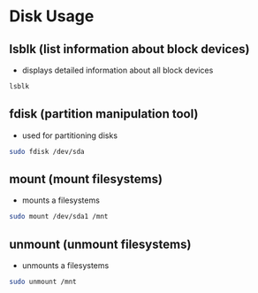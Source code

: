 # Disk Usage

## lsblk (list information about block devices)

- displays detailed information about all block devices

```bash
lsblk
```

## fdisk (partition manipulation tool)

- used for partitioning disks

```bash
sudo fdisk /dev/sda
```

## mount (mount filesystems)

- mounts a filesystems

```bash
sudo mount /dev/sda1 /mnt
```

## unmount (unmount filesystems)

- unmounts a filesystems

```bash
sudo unmount /mnt
```
